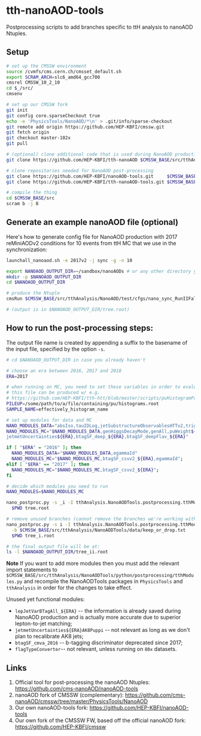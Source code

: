 # tth-nanoAOD-tools
Postprocessing scripts to add branches specific to ttH analysis to nanoAOD Ntuples.

## Setup

```bash
# set up the CMSSW environment
source /cvmfs/cms.cern.ch/cmsset_default.sh
export SCRAM_ARCH=slc6_amd64_gcc700
cmsrel CMSSW_10_2_10
cd $_/src/
cmsenv

# set up our CMSSW fork
git init
git config core.sparseCheckout true
echo -e 'PhysicsTools/NanoAOD/*\n' > .git/info/sparse-checkout
git remote add origin https://github.com/HEP-KBFI/cmssw.git
git fetch origin
git checkout master-102x
git pull

# (optional) clone additional code that is used during NanoAOD production
git clone https://github.com/HEP-KBFI/tth-nanoAOD $CMSSW_BASE/src/tthAnalysis/NanoAOD

# clone repositories needed for NanoAOD post-processing
git clone https://github.com/HEP-KBFI/nanoAOD-tools.git     $CMSSW_BASE/src/PhysicsTools/NanoAODTools
git clone https://github.com/HEP-KBFI/tth-nanoAOD-tools.git $CMSSW_BASE/src/tthAnalysis/NanoAODTools

# compile the thing
cd $CMSSW_BASE/src
scram b -j 8
```

## Generate an example nanoAOD file (optional)

Here's how to generate config file for NanoAOD production with 2017 reMiniAODv2 conditions for 10 events from ttH MC that we use in the synchronization:
```bash
launchall_nanoaod.sh -e 2017v2 -j sync -g -n 10

export NANOAOD_OUTPUT_DIR=~/sandbox/nanoAODs # or any other directory you prefer
mkdir -p $NANOAOD_OUTPUT_DIR
cd $NANOAOD_OUTPUT_DIR

# produce the Ntuple
cmsRun $CMSSW_BASE/src/tthAnalysis/NanoAOD/test/cfgs/nano_sync_RunIIFall17MiniAODv2_cfg.py &> out.log

# (output is in $NANOAOD_OUTPUT_DIR/tree.root)
```

## How to run the post-processing steps:

The output file name is created by appending a suffix to the basename of the input file, specified by the option `-s`.

```bash
# cd $NANOAOD_OUTPUT_DIR in case you already haven't

# choose an era between 2016, 2017 and 2018
ERA=2017

# when running on MC, you need to set these variables in order to evaluate PU weights
# this file can be produced w/ e.g.
# https://github.com/HEP-KBFI/tth-htt/blob/master/scripts/puHistogramProducer.sh
PILEUP=/some/path/to/a/file/containing/pu/histograms.root
SAMPLE_NAME=effectively_histogram_name

# set up modules for data and MC
NANO_MODULES_DATA="absIso,tauIDLog,jetSubstructureObservablesHTTv2,trigObjMatcher"
NANO_MODULES_MC="$NANO_MODULES_DATA,genHiggsDecayMode,genAll,puWeight${ERA}($PILEUP;$SAMPLE_NAME),\
jetmetUncertainties${ERA},btagSF_deep_${ERA},btagSF_deepFlav_${ERA}"

if [ "$ERA" = "2016" ]; then
  NANO_MODULES_DATA="$NANO_MODULES_DATA,egammaId"
  NANO_MODULES_MC="$NANO_MODULES_MC,btagSF_csvv2_${ERA},egammaId";
elif [ "$ERA" == "2017" ]; then
  NANO_MODULES_MC="$NANO_MODULES_MC,btagSF_csvv2_${ERA}";
fi

# decide which modules you need to run
NANO_MODULES=$NANO_MODULES_MC

nano_postproc.py -s _i -I tthAnalysis.NanoAODTools.postprocessing.tthModules $NANO_MODULES \
  $PWD tree.root

# remove unused branches (cannot remove the branches we're working with, hence the 2nd command)
nano_postproc.py -s i -I tthAnalysis.NanoAODTools.postprocessing.tthModules countHistogramAll \
  -b $CMSSW_BASE/src/tthAnalysis/NanoAODTools/data/keep_or_drop.txt                           \
  $PWD tree_i.root

# the final output file will be at:
ls -l $NANOAOD_OUTPUT_DIR/tree_ii.root
```

**Note** If you want to add more modules then you must add the relevant import statements to `$CMSSW_BASE/src/tthAnalysis/NanoAODTools/python/postprocessing/tthModules.py` and recompile the NanoAODTools packages in `PhysicsTools` and `tthAnalysis` in order for the changes to take effect.

Unused yet functional modules:
- `lepJetVarBTagAll_${ERA}` -- the information is already saved during NanoAOD production and is actually more accurate due to superior lepton-to-jet matching;
- `jetmetUncertainties${ERA}AK8Puppi` -- not relevant as long as we don't plan to recalibrate AK8 jets;
- `btagSF_cmva_2016` -- b-tagging discriminator deprecated since 2017;
- `flagTypeConverter`-- not relevant, unless running on `80x` datasets.

## Links

1. Official tool for post-processing the nanoAOD Ntuples: https://github.com/cms-nanoAOD/nanoAOD-tools
1. nanoAOD fork of CMSSW (complementary): https://github.com/cms-nanoAOD/cmssw/tree/master/PhysicsTools/NanoAOD
1. Our own nanoAOD-tools fork: https://github.com/HEP-KBFI/nanoAOD-tools
1. Our own fork of the CMSSW FW, based off the official nanoAOD fork: https://github.com/HEP-KBFI/cmssw
